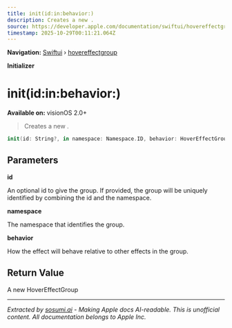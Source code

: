 ```yaml
---
title: init(id:in:behavior:)
description: Creates a new .
source: https://developer.apple.com/documentation/swiftui/hovereffectgroup/init(id:in:behavior:)
timestamp: 2025-10-29T00:11:21.064Z
---
```


**Navigation:** [Swiftui](/documentation/swiftui) › [hovereffectgroup](/documentation/swiftui/hovereffectgroup)

**Initializer**

# init(id:in:behavior:)

**Available on:** visionOS 2.0+

> Creates a new .

```swift
init(id: String?, in namespace: Namespace.ID, behavior: HoverEffectGroup.Behavior = .activatesGroup)
```

## Parameters

**id**

An optional id to give the group. If provided, the group will be uniquely identified by combining the id and the namespace.



**namespace**

The namespace that identifies the group.



**behavior**

How the effect will behave relative to other effects in the group.



## Return Value

A new HoverEffectGroup

---

*Extracted by [sosumi.ai](https://sosumi.ai) - Making Apple docs AI-readable.*
*This is unofficial content. All documentation belongs to Apple Inc.*
